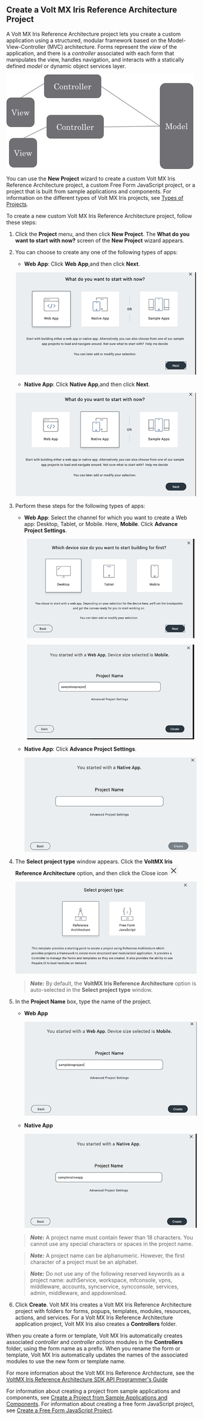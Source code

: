                           


Create a Volt MX Iris Reference Architecture Project
----------------------------------------------------------

A Volt MX Iris Reference Architecture project lets you create a custom application using a structured, modular framework based on the Model-View-Controller (MVC) architecture. Forms represent the _view_ of the application, and there is a _controller_ associated with each form that manipulates the view, handles navigation, and interacts with a statically defined _model_ or dynamic object services layer.


![](Resources/Images/MVC.png)


You can use the **New Project** wizard to create a custom Volt MX Iris Reference Architecture project, a custom Free Form JavaScript project, or a project that is built from sample applications and components. For information on the different types of Volt MX Iris projects, see [Types of Projects](TypesOfProjects.md).

To create a new custom Volt MX Iris Reference Architecture project, follow these steps: 

1.  Click the **Project** menu, and then click **New Project**. The **What do you want to start with now?** screen of the **New Project** wizard appears.
2.  You can choose to create any one of the following types of apps:


    *   **Web App**: Click **Web App**,and then click **Next**.  

          
       ![](Resources/Images/CreateWebApp_566x320.png)


    *   **Native App**: Click **Native App**,and then click
         **Next**.  

          

       ![](Resources/Images/CreateNativeApp_590x336.png)



3.  Perform these steps for the following types of apps:


    *   **Web App**: Select the channel for which you want to create a Web app: Desktop, Tablet, or Mobile. Here, **Mobile**. Click **Advance Project Settings**.  
          


        ![](Resources/Images/MobileWebApp_656x378.png)  
          


        ![](Resources/Images/MobileWebAppKRA_615x339.png)



    *   **Native App**: Click **Advance Project Settings**.  
          


        ![](Resources/Images/StartNativeApp_635x348.png)



4.  The **Select project type** window appears. Click the **VoltMX Iris Reference Architecture** option, and then click the Close icon ![](Resources/Images/CloseIcon_24x28.png)
      


     ![](Resources/Images/KRAProject_709x359.png)



     > **_Note:_** By default, the **VoltMX Iris Reference Architecture** option is auto-selected in the **Select project type** window.


5.  In the **Project Name** box, type the name of the project.
    *   **Web App**  
          

        ![](Resources/Images/SampleKRAMobileNativeApp_581x317.png)


    *   **Native App**  

          
        ![](Resources/Images/SampleNativeApp_555x303.png)


     > **_Note:_** A project name must contain fewer than 18 characters. You cannot use any special characters or spaces in the project name.

     > **_Note:_** A project name can be alphanumeric. However, the first character of a project must be an alphabet.

     > **_Note:_** Do not use any of the following reserved keywords as a project name: authService, workspace, mfconsole, vpns, middleware, accounts, syncservice, syncconsole, services, admin, middleware, and appdownload.  

6.  Click **Create**. Volt MX Iris creates a Volt MX Iris Reference Architecture project with folders for forms, popups, templates, modules, resources, actions, and services. For a Volt MX Iris Reference Architecture application project, Volt MX Iris also creates a **Controllers** folder.

When you create a form or template, Volt MX Iris automatically creates associated _controller_ and _controller actions_ modules in the **Controllers** folder, using the form name as a prefix. When you rename the form or template, Volt MX Iris automatically updates the names of the associated modules to use the new form or template name.

For more information about the Volt MX Iris Reference Architecture, see the [VoltMX Iris Reference Architecture SDK API Programmer's Guide](../../../Iris/voltmx_ref_arch_api/Content/VoltMX_Reference_Architecture_Guide.md)

For information about creating a project from sample applications and components, see [Create a Project from Sample Applications and Components](CreateFromSampleApp.md). For information about creating a free form JavaScript project, see [Create a Free Form JavaScript Project](CreateNewProject.md).
